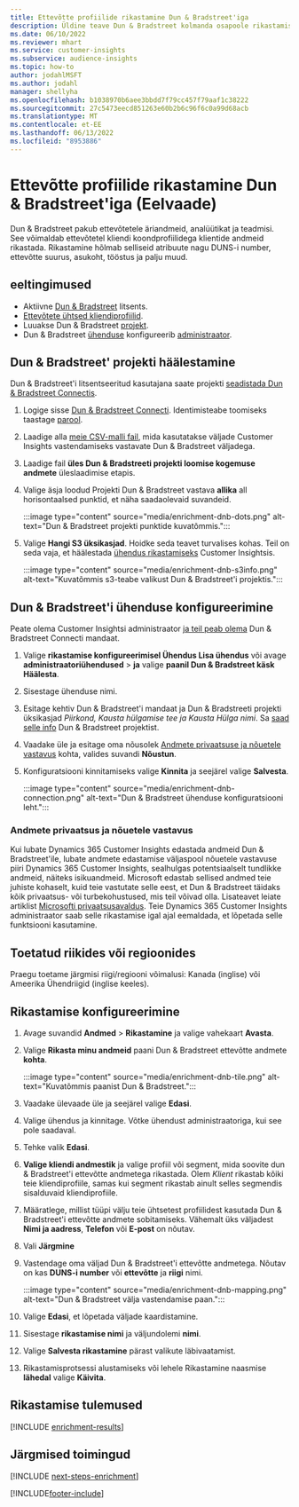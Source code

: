 ```yaml
---
title: Ettevõtte profiilide rikastamine Dun & Bradstreet'iga
description: Üldine teave Dun & Bradstreet kolmanda osapoole rikastamise kohta.
ms.date: 06/10/2022
ms.reviewer: mhart
ms.service: customer-insights
ms.subservice: audience-insights
ms.topic: how-to
author: jodahlMSFT
ms.author: jodahl
manager: shellyha
ms.openlocfilehash: b1038970b6aee3bbdd7f79cc457f79aaf1c38222
ms.sourcegitcommit: 27c5473eecd851263e60b2b6c96f6c0a99d68acb
ms.translationtype: MT
ms.contentlocale: et-EE
ms.lasthandoff: 06/13/2022
ms.locfileid: "8953886"
---
```

# <a name="enrichment-of-company-profiles-with-dun--bradstreet-preview"></a>Ettevõtte profiilide rikastamine Dun & Bradstreet'iga (Eelvaade)

Dun & Bradstreet pakub ettevõtetele äriandmeid, analüütikat ja teadmisi. See võimaldab ettevõtetel kliendi koondprofiilidega klientide andmeid rikastada. Rikastamine hõlmab selliseid atribuute nagu DUNS-i number, ettevõtte suurus, asukoht, tööstus ja palju muud.

## <a name="prerequisites"></a>eeltingimused

- Aktiivne [Dun & Bradstreet](https://www.dnb.com/marketing/media/give-your-data-a-boost.html?source=microsoft_audience_insights) litsents.
- [Ettevõtete ühtsed kliendiprofiilid](customer-profiles.md).
- Luuakse Dun & Bradstreet [projekt](#set-up-your-dun--bradstreet-project).
- Dun & Bradstreet [ühenduse](connections.md) konfigureerib [administraator](#configure-a-connection-for-dun--bradstreet).

## <a name="set-up-your-dun--bradstreet-project"></a>Dun & Bradstreet' projekti häälestamine

Dun & Bradstreet'i litsentseeritud kasutajana saate projekti [seadistada Dun & Bradstreet Connectis](https://connect.dnb.com?lead_source=microsoft_audienceinsights).

1. Logige sisse [Dun & Bradstreet Connecti](https://connect.dnb.com?lead_source=microsoft_audienceinsights). Identimisteabe toomiseks taastage [parool](https://sso.dnb.com/signin/forgot-password?lead_source=microsoft_audienceinsights).

1. Laadige alla [meie CSV-malli fail](https://c360devenrichment.blob.core.windows.net/mapping/DnBCIdatamapping.csv), mida kasutatakse väljade Customer Insights vastendamiseks vastavate Dun & Bradstreet väljadega.

1. Laadige fail **üles Dun & Bradstreeti projekti loomise kogemuse andmete** üleslaadimise etapis.

1. Valige äsja loodud Projekti Dun & Bradstreet vastava **allika** all horisontaalsed punktid, et näha saadaolevaid suvandeid.

   :::image type="content" source="media/enrichment-dnb-dots.png" alt-text="Dun & Bradstreet projekti punktide kuvatõmmis.":::

1. Valige **Hangi S3 üksikasjad**. Hoidke seda teavet turvalises kohas. Teil on seda vaja, et häälestada [ühendus rikastamiseks](#configure-a-connection-for-dun--bradstreet) Customer Insightsis.

   :::image type="content" source="media/enrichment-dnb-s3info.png" alt-text="Kuvatõmmis s3-teabe valikust Dun & Bradstreet'i projektis.":::

## <a name="configure-a-connection-for-dun--bradstreet"></a>Dun & Bradstreet'i ühenduse konfigureerimine

Peate olema Customer Insightsi administraator [ja teil peab olema](permissions.md#admin) Dun & Bradstreet Connecti mandaat.

1. Valige **rikastamise konfigureerimisel Ühendus Lisa ühendus** või avage **administraatoriühendused** > **ja** valige **paanil Dun & Bradstreet käsk Häälesta**.

1. Sisestage ühenduse nimi.

1. Esitage kehtiv Dun & Bradstreet'i mandaat ja Dun & Bradstreeti projekti üksikasjad *Piirkond, Kausta hülgamise tee ja Kausta Hülga nimi*. Sa [saad selle info](#set-up-your-dun--bradstreet-project) Dun & Bradstreet projektist.

1. Vaadake üle ja esitage oma nõusolek [Andmete privaatsuse ja nõuetele vastavus](#data-privacy-and-compliance) kohta, valides suvandi **Nõustun**.

1. Konfiguratsiooni kinnitamiseks valige **Kinnita** ja seejärel valige **Salvesta**.

   :::image type="content" source="media/enrichment-dnb-connection.png" alt-text="Dun & Bradstreet ühenduse konfiguratsiooni leht.":::

### <a name="data-privacy-and-compliance"></a>Andmete privaatsus ja nõuetele vastavus

Kui lubate Dynamics 365 Customer Insights edastada andmeid Dun & Bradstreet'ile, lubate andmete edastamise väljaspool nõuetele vastavuse piiri Dynamics 365 Customer Insights, sealhulgas potentsiaalselt tundlikke andmeid, näiteks isikuandmeid. Microsoft edastab sellised andmed teie juhiste kohaselt, kuid teie vastutate selle eest, et Dun & Bradstreet täidaks kõik privaatsus- või turbekohustused, mis teil võivad olla. Lisateavet leiate artiklist [Microsofti privaatsusavaldus](https://go.microsoft.com/fwlink/?linkid=396732).
Teie Dynamics 365 Customer Insights administraator saab selle rikastamise igal ajal eemaldada, et lõpetada selle funktsiooni kasutamine.

## <a name="supported-countries-or-regions"></a>Toetatud riikides või regioonides

Praegu toetame järgmisi riigi/regiooni võimalusi: Kanada (inglise) või Ameerika Ühendriigid (inglise keeles).

## <a name="configure-the-enrichment"></a>Rikastamise konfigureerimine

1. Avage suvandid **Andmed** > **Rikastamine** ja valige vahekaart **Avasta**.

1. Valige **Rikasta minu andmeid** paani Dun & Bradstreet ettevõtte andmete **kohta**.

   :::image type="content" source="media/enrichment-dnb-tile.png" alt-text="Kuvatõmmis paanist Dun & Bradstreet.":::

1. Vaadake ülevaade üle ja seejärel valige **Edasi**.

1. Valige ühendus ja kinnitage. Võtke ühendust administraatoriga, kui see pole saadaval.

1. Tehke valik **Edasi**.

1. **Valige kliendi andmestik** ja valige profiil või segment, mida soovite dun & Bradstreet'i ettevõtte andmetega rikastada. Olem *Klient* rikastab kõiki teie kliendiprofiile, samas kui segment rikastab ainult selles segmendis sisalduvaid kliendiprofiile.

1. Määratlege, millist tüüpi välju teie ühtsetest profiilidest kasutada Dun & Bradstreet'i ettevõtte andmete sobitamiseks. Vähemalt üks väljadest **Nimi ja aadress**, **Telefon** või **E-post** on nõutav.

1. Vali **Järgmine**

1. Vastendage oma väljad Dun & Bradstreet'i ettevõtte andmetega. Nõutav on kas **DUNS-i number** või **ettevõtte** ja **riigi** nimi.

      :::image type="content" source="media/enrichment-dnb-mapping.png" alt-text="Dun & Bradstreet välja vastendamise paan.":::

1. Valige **Edasi**, et lõpetada väljade kaardistamine.

1. Sisestage **rikastamise nimi** ja väljundolemi **nimi**.

1. Valige **Salvesta rikastamine** pärast valikute läbivaatamist.

1. Rikastamisprotsessi alustamiseks või lehele Rikastamine naasmise **lähedal** valige **Käivita**.

## <a name="enrichment-results"></a>Rikastamise tulemused

[!INCLUDE [enrichment-results](includes/enrichment-results.md)]

## <a name="next-steps"></a>Järgmised toimingud

[!INCLUDE [next-steps-enrichment](includes/next-steps-enrichment.md)]

[!INCLUDE[footer-include](includes/footer-banner.md)]
